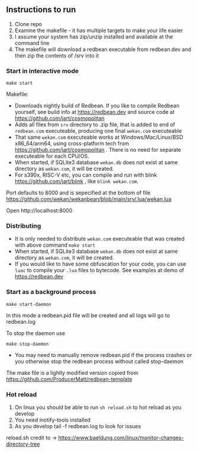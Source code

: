 ## Instructions to run

1. Clone repo
2. Examine the makefile - it has multiple targets to make your life easier
3. I assume your system has zip/unzip installed and available at the command line
4. The makefile will download a redbean executable from redbean.dev and then zip the contents of /srv into it

### Start in interactive mode

```
make start
```

Makefile:
- Downloads nightly build of Redbean. If you like to compile Redbean yourself, see build info at https://redbean.dev and source code at https://github.com/jart/cosmopolitan
- Adds all files from `srv` directory to .zip file, that is added to end of `redbean.com` executeable, producing one final `wekan.com` executeable
- That same `wekan.com` executeable works at Windows/Mac/Linux/BSD x86_64/arm64, using cross-platform tech from https://github.com/jart/cosmopolitan . There is no need for separate executeable for each CPU/OS.
- When started, if SQLite3 database `wekan.db` does not exist at same directory as `wekan.com`, it will be created.
- For s390x, RISC-V etc, you can compile and run with blink https://github.com/jart/blink , like `blink wekan.com`.

Port defaults to 8000 and is sepecified at the bottom of file https://github.com/wekan/wekanbean/blob/main/srv/.lua/wekan.lua

Open http://localhost:8000

### Distributing

- It is only needed to distribute `wekan.com` executeable that was created with above command `make start`
- When started, if SQLite3 database `wekan.db` does not exist at same directory as `wekan.com`, it will be created.
- If you would like to have some obfuscation for your code, you can use `luac` to compile your `.lua` files to bytecode. See examples at demo of https://redbean.dev

### Start as a background process
```
make start-daemon
```

In this mode a redbean.pid file will be created and all logs will go to redbean.log

To stop the daemon use
```
make stop-daemon
```

* You may need to manually remove redbean.pid if the process crashes or you otherwise stop the redbean process without called stop-daemon

The make file is a lightly modified version copied from 
https://github.com/ProducerMatt/redbean-template

### Hot reload

1. On linux you should be able to run ```sh reload.sh``` to hot reload as you develop
2. You need inotify-tools installed
3. As you develop tail -f redbean.log to look for issues

reload.sh credit to -> https://www.baeldung.com/linux/monitor-changes-directory-tree
